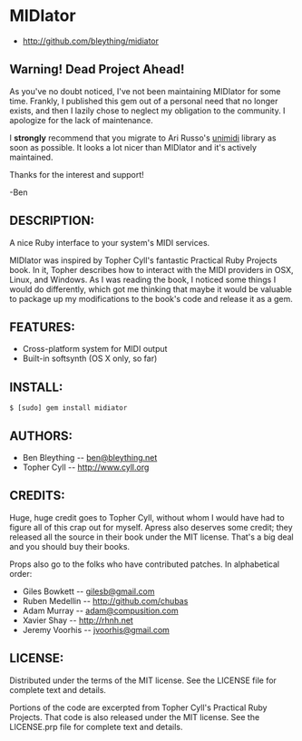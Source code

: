 # MIDIator

* http://github.com/bleything/midiator

## Warning! Dead Project Ahead!

As you've no doubt noticed, I've not been maintaining MIDIator for
some time. Frankly, I published this gem out of a personal need that
no longer exists, and then I lazily chose to neglect my obligation to
the community. I apologize for the lack of maintenance.

I **strongly** recommend that you migrate to Ari Russo's [unimidi]
library as soon as possible. It looks a lot nicer than MIDIator and
it's actively maintained.

[unimidi]: https://github.com/arirusso/unimidi

Thanks for the interest and support!

-Ben

## DESCRIPTION:

A nice Ruby interface to your system's MIDI services.

MIDIator was inspired by Topher Cyll's fantastic Practical Ruby Projects
book.  In it, Topher describes how to interact with the MIDI providers
in OSX, Linux, and Windows.  As I was reading the book, I noticed some
things I would do differently, which got me thinking that maybe it
would be valuable to package up my modifications to the book's code and
release it as a gem.

## FEATURES:

* Cross-platform system for MIDI output
* Built-in softsynth (OS X only, so far)

## INSTALL:

    $ [sudo] gem install midiator

## AUTHORS:

* Ben Bleything -- ben@bleything.net
* Topher Cyll -- http://www.cyll.org

## CREDITS:

Huge, huge credit goes to Topher Cyll, without whom I would have had
to figure all of this crap out for myself.  Apress also deserves some
credit; they released all the source in their book under the MIT
license.  That's a big deal and you should buy their books.

Props also go to the folks who have contributed patches.  In
alphabetical order:

* Giles Bowkett -- gilesb@gmail.com
* Ruben Medellin -- http://github.com/chubas
* Adam Murray -- adam@compusition.com
* Xavier Shay -- http://rhnh.net
* Jeremy Voorhis -- jvoorhis@gmail.com

## LICENSE:

Distributed under the terms of the MIT license.  See the LICENSE file
for complete text and details.

Portions of the code are excerpted from Topher Cyll's Practical Ruby
Projects.  That code is also released under the MIT license.  See the
LICENSE.prp file for complete text and details.
